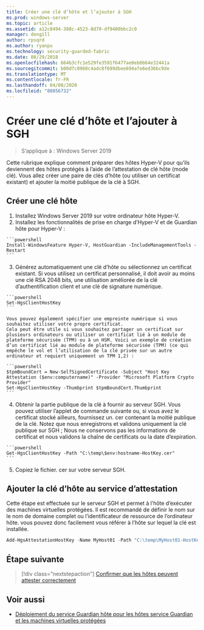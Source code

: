 ```yaml
---
title: Créer une clé d’hôte et l’ajouter à SGH
ms.prod: windows-server
ms.topic: article
ms.assetid: a12c8494-388c-4523-8d70-df9400bbc2c0
manager: dongill
author: rpsqrd
ms.author: ryanpu
ms.technology: security-guarded-fabric
ms.date: 08/29/2018
ms.openlocfilehash: 664b3cfc1e529fe3591f6477ae0eb0b64e32441a
ms.sourcegitcommit: b00d7c8968c4adc8f699dbee694afe6ed36bc9de
ms.translationtype: MT
ms.contentlocale: fr-FR
ms.lasthandoff: 04/08/2020
ms.locfileid: "80856732"
---
```

# <a name="create-a-host-key-and-add-it-to-hgs"></a>Créer une clé d’hôte et l’ajouter à SGH

>S’applique à : Windows Server 2019


Cette rubrique explique comment préparer des hôtes Hyper-V pour qu’ils deviennent des hôtes protégés à l’aide de l’attestation de clé hôte (mode clé). Vous allez créer une paire de clés d’hôte (ou utiliser un certificat existant) et ajouter la moitié publique de la clé à SGH.

## <a name="create-a-host-key"></a>Créer une clé hôte

1.    Installez Windows Server 2019 sur votre ordinateur hôte Hyper-V.
2.    Installez les fonctionnalités de prise en charge d’Hyper-V et de Guardian hôte pour Hyper-V :

    ```powershell
    Install-WindowsFeature Hyper-V, HostGuardian -IncludeManagementTools -Restart
    ``` 

3.    Générez automatiquement une clé d’hôte ou sélectionnez un certificat existant. Si vous utilisez un certificat personnalisé, il doit avoir au moins une clé RSA 2048 bits, une utilisation améliorée de la clé d’authentification client et une clé de signature numérique.

    ```powershell
    Set-HgsClientHostKey
    ```

    Vous pouvez également spécifier une empreinte numérique si vous souhaitez utiliser votre propre certificat. 
    Cela peut être utile si vous souhaitez partager un certificat sur plusieurs ordinateurs ou utiliser un certificat lié à un module de plateforme sécurisée (TPM) ou à un HSM. Voici un exemple de création d’un certificat lié au module de plateforme sécurisée (TPM) (ce qui empêche le vol et l’utilisation de la clé privée sur un autre ordinateur et requiert uniquement un TPM 1,2) :

    ```powershell
    $tpmBoundCert = New-SelfSignedCertificate -Subject "Host Key Attestation ($env:computername)" -Provider "Microsoft Platform Crypto Provider"
    Set-HgsClientHostKey -Thumbprint $tpmBoundCert.Thumbprint
    ```

4.    Obtenir la partie publique de la clé à fournir au serveur SGH. Vous pouvez utiliser l’applet de commande suivante ou, si vous avez le certificat stocké ailleurs, fournissez un. cer contenant la moitié publique de la clé. Notez que nous enregistrons et validons uniquement la clé publique sur SGH ; Nous ne conservons pas les informations de certificat et nous validons la chaîne de certificats ou la date d’expiration.

    ```powershell
    Get-HgsClientHostKey -Path "C:\temp\$env:hostname-HostKey.cer"
    ```

5.    Copiez le fichier. cer sur votre serveur SGH.

## <a name="add-the-host-key-to-the-attestation-service"></a>Ajouter la clé d’hôte au service d’attestation

Cette étape est effectuée sur le serveur SGH et permet à l’hôte d’exécuter des machines virtuelles protégées. Il est recommandé de définir le nom sur le nom de domaine complet ou l’identificateur de ressource de l’ordinateur hôte. vous pouvez donc facilement vous référer à l’hôte sur lequel la clé est installée.

```powershell
Add-HgsAttestationHostKey -Name MyHost01 -Path "C:\temp\MyHost01-HostKey.cer"
``` 

## <a name="next-step"></a>Étape suivante

> [!div class="nextstepaction"]
> [Confirmer que les hôtes peuvent attester correctement](guarded-fabric-confirm-hosts-can-attest-successfully.md)

## <a name="see-also"></a>Voir aussi

- [Déploiement du service Guardian hôte pour les hôtes service Guardian et les machines virtuelles protégées](guarded-fabric-deploying-hgs-overview.md)
